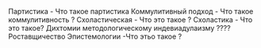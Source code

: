 Партистика - Что такое партистика
Коммулитивный подход - Что такое коммулитивность ?
Схоластическая - Что это такое ?
Схоластика - Что это такое?
Дихтомии методологическому индевиадулаизму ????
Роставщичество
Эпистемологии -Что этьо такое ?
